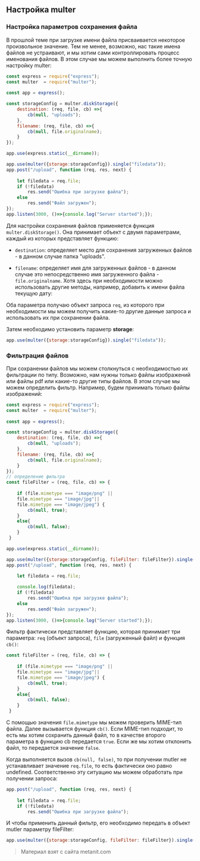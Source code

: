 ## Настройка multer

### Настройка параметров сохранения файла

В прошлой теме при загрузке имени файла присваивается некоторое произвольное значение. Тем не менее, возможно, нас такие имена файлов не устраивают, и мы хотим сами контроллировать процесс именования файлов. В этом случае мы можем выполнить более точную настройку multer:

```js
const express = require("express");
const multer  = require("multer");
 
const app = express();

const storageConfig = multer.diskStorage({
    destination: (req, file, cb) =>{
        cb(null, "uploads");
    },
    filename: (req, file, cb) =>{
        cb(null, file.originalname);
    }
});

app.use(express.static(__dirname));

app.use(multer({storage:storageConfig}).single("filedata"));
app.post("/upload", function (req, res, next) {
  
    let filedata = req.file;
    if (!filedata)
        res.send("Ошибка при загрузке файла");
    else
        res.send("Файл загружен");
});
app.listen(3000, ()=>{console.log("Server started");});
```

Для настройки сохранения файлов применяется функция `multer.diskStorage()`. Она принимает объект с двумя параметрами, каждый из которых представляет функцию:

- `destination`: определяет место для сохранения загруженных файлов - в данном случае папка "uploads".

- `filename`: определяет имя для загруженных файлов - в данном случае это непосредственно имя загруженного файла - `file.originalname`. 
Хотя здесь при необходимости можно использовать другие методы, например, добавить к имени файла текущую дату:

Оба параметра получаю объект запроса `req`, из которого при необходимости мы можем получить какие-то другие данные запроса и использовать их при сохранении файла.

Затем необходимо установить параметр **storage**:

```js
app.use(multer({storage:storageConfig}).single("filedata"));
```

### Фильтрация файлов

При сохранении файлов мы можем столкнуться с необходимостью их фильтрации по типу. Возможно, нам нужны только файлы изображений или файлы pdf или какие-то другие типы файлов. В этом случае мы можем определить фильтр. Например, будем принимать только файлы изображений:

```js
const express = require("express");
const multer  = require("multer");
 
const app = express();

const storageConfig = multer.diskStorage({
    destination: (req, file, cb) =>{
        cb(null, "uploads");
    },
    filename: (req, file, cb) =>{
        cb(null, file.originalname);
    }
});
// определение фильтра
const fileFilter = (req, file, cb) => {
 
    if (file.mimetype === "image/png" || 
    file.mimetype === "image/jpg"|| 
    file.mimetype === "image/jpeg") {
        cb(null, true);
    }
    else{
        cb(null, false);
    }
 }

app.use(express.static(__dirname));

app.use(multer({storage:storageConfig, fileFilter: fileFilter}).single("filedata"));
app.post("/upload", function (req, res, next) {
  
    let filedata = req.file;

    console.log(filedata);
    if (!filedata)
        res.send("Ошибка при загрузке файла");
    else
        res.send("Файл загружен");
});
app.listen(3000, ()=>{console.log("Server started");});
```

Фильтр фактически представляет функцию, которая принимает три параметра: `req` (объект запроса), `file` (загруженный файл) и функция `cb()`:

```js
const fileFilter = (req, file, cb) => {
 
    if (file.mimetype === "image/png" || 
    file.mimetype === "image/jpg"|| 
    file.mimetype === "image/jpeg") {
        cb(null, true);
    }
    else{
        cb(null, false);
    }
 }
```

С помощью значения `file.mimetype` мы можем проверить MIME-тип файла. Далее вызывается функция `cb()`. Если MIME-тип подходит, то есть мы хотим сохранить данный файл, то в качестве второго параметра в функцию cb передается `true`. Если же мы хотим отклонить файл, то передается значение `false`.

Когда выполняется вызов `cb(null, false)`, то при получении mutler не устанавливает значение `req.file`, то есть фактически оно равно undefined. Соответственно эту ситуацию мы можем обработать при получении запроса:

```js
app.post("/upload", function (req, res, next) {
  
    let filedata = req.file;    
    if (!filedata)
        res.send("Ошибка при загрузке файла");
```

И чтобы применить данный фильтр, его необходимо передать в объект mutler параметру fileFilter:

```js
app.use(multer({storage:storageConfig, fileFilter: fileFilter}).single("filedata"));
```


> Материал взят с сайта metanit.com